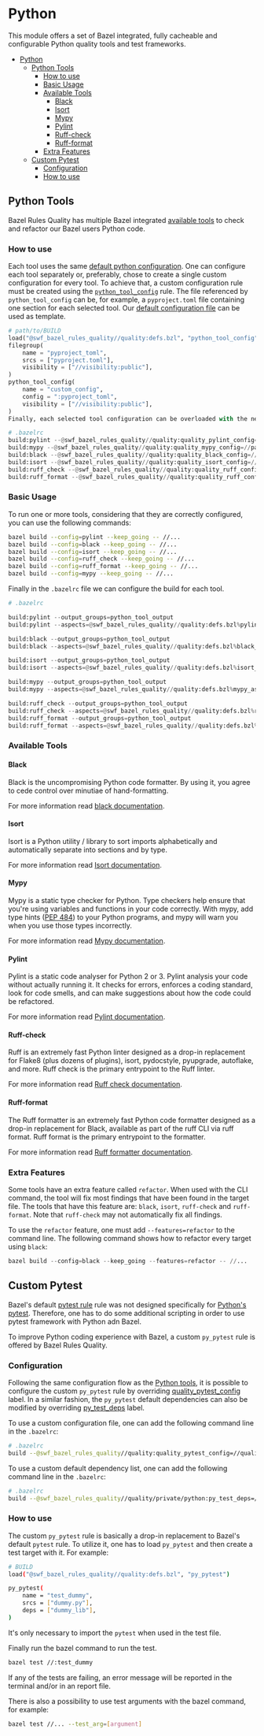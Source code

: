 # Python

This module offers a set of Bazel integrated, fully cacheable and configurable Python quality tools and test frameworks.

- [Python](#python)
  - [Python Tools](#python-tools)
    - [How to use](#how-to-use)
    - [Basic Usage](#basic-usage)
    - [Available Tools](#available-tools)
      - [Black](#black)
      - [Isort](#isort)
      - [Mypy](#mypy)
      - [Pylint](#pylint)
      - [Ruff-check](#ruff-check)
      - [Ruff-format](#ruff-format)
    - [Extra Features](#extra-features)
  - [Custom Pytest](#custom-pytest)
    - [Configuration](#configuration)
    - [How to use](#how-to-use-1)

## Python Tools

Bazel Rules Quality has multiple Bazel integrated [available tools](#available-tools) to check and refactor our Bazel users Python code.

### How to use

Each tool uses the same [default python configuration](quality/BUILD#L58). One can configure each tool separately or, preferably, chose to create a single custom configuration for every tool.
To achieve that, a custom configuration rule must be created using the [`python_tool_config`](quality/defs.bzl#L24) rule. The file referenced by `python_tool_config` can be, for example, a `pyproject.toml` file containing one section for each selected tool. Our [default configuration file](/quality/private/python/support/pyproject.toml) can be used as template.

```py
# path/to/BUILD
load("@swf_bazel_rules_quality//quality:defs.bzl", "python_tool_config")
filegroup(
    name = "pyproject_toml",
    srcs = ["pyproject.toml"],
    visibility = ["//visibility:public"],
)
python_tool_config(
    name = "custom_config",
    config = ":pyproject_toml",
    visibility = ["//visibility:public"],
)
Finally, each selected tool configuration can be overloaded with the newly created custom configuration target.  target overload shortcut can be added to the `.bazelrc` file:

# .bazelrc
build:pylint --@swf_bazel_rules_quality//quality:quality_pylint_config=//path/to:pylint_config
build:mypy --@swf_bazel_rules_quality//quality:quality_mypy_config=//path/to:python_config
build:black --@swf_bazel_rules_quality//quality:quality_black_config=//path/to:python_config
build:isort --@swf_bazel_rules_quality//quality:quality_isort_config=//path/to:python_config
build:ruff_check --@swf_bazel_rules_quality//quality:quality_ruff_config=//path/to:python_config
build:ruff_format --@swf_bazel_rules_quality//quality:quality_ruff_config=//path/to:python_config
```

### Basic Usage

To run one or more tools, considering that they are correctly configured, you can use the following commands:

```bash
bazel build --config=pylint --keep_going -- //...
bazel build --config=black --keep_going -- //...
bazel build --config=isort --keep_going -- //...
bazel build --config=ruff_check --keep_going -- //...
bazel build --config=ruff_format --keep_going -- //...
bazel build --config=mypy --keep_going -- //...
```

Finally in the `.bazelrc` file we can configure the build for each tool.

```py
# .bazelrc

build:pylint --output_groups=python_tool_output
build:pylint --aspects=@swf_bazel_rules_quality//quality:defs.bzl%pylint_aspect

build:black --output_groups=python_tool_output
build:black --aspects=@swf_bazel_rules_quality//quality:defs.bzl%black_aspect

build:isort --output_groups=python_tool_output
build:isort --aspects=@swf_bazel_rules_quality//quality:defs.bzl%isort_aspect

build:mypy --output_groups=python_tool_output
build:mypy --aspects=@swf_bazel_rules_quality//quality:defs.bzl%mypy_aspect

build:ruff_check --output_groups=python_tool_output
build:ruff_check --aspects=@swf_bazel_rules_quality//quality:defs.bzl%ruff_check_aspect
build:ruff_format --output_groups=python_tool_output
build:ruff_format --aspects=@swf_bazel_rules_quality//quality:defs.bzl%ruff_format_aspect
```

### Available Tools

#### Black

Black is the uncompromising Python code formatter. By using it, you agree to cede control over minutiae of hand-formatting.

For more information read [black documentation](https://black.readthedocs.io/en/stable/).

#### Isort

Isort is a Python utility / library to sort imports alphabetically and automatically separate into sections and by type.

For more information read [Isort documentation](https://pycqa.github.io/isort/).

#### Mypy

Mypy is a static type checker for Python. Type checkers help ensure that you're using variables and functions in your code correctly. With mypy, add type hints ([PEP 484](https://www.python.org/dev/peps/pep-0484/)) to your Python programs, and mypy will warn you when you use those types incorrectly.

For more information read [Mypy documentation](https://mypy.readthedocs.io/en/stable/).

#### Pylint

Pylint is a static code analyser for Python 2 or 3. Pylint analysis your code without actually running it. It checks for errors, enforces a coding standard, look for code smells, and can make suggestions about how the code could be refactored.

For more information read [Pylint documentation](https://pylint.readthedocs.io/en/stable/).

#### Ruff-check

Ruff  is an extremely fast Python linter designed as a drop-in replacement for Flake8 (plus dozens of plugins), isort, pydocstyle, pyupgrade, autoflake, and more. Ruff check is the primary entrypoint to the Ruff linter.

For more information read [Ruff check documentation](https://docs.astral.sh/ruff/linter/).

#### Ruff-format

The Ruff formatter is an extremely fast Python code formatter designed as a drop-in replacement for Black, available as part of the ruff CLI via ruff format. Ruff format is the primary entrypoint to the formatter.

For more information read [Ruff formatter documentation](https://docs.astral.sh/ruff/formatter/).

### Extra Features

Some tools have an extra feature called `refactor`. When used with the CLI command, the tool will fix most findings that have been found in the target file. The tools that have this feature are: `black`, `isort`, `ruff-check` and `ruff-format`. Note that `ruff-check` may not automatically fix all findings.

To use the `refactor` feature, one must add `--features=refactor` to the command line. The following command shows how to refactor every target using `black`:

```py
bazel build --config=black --keep_going --features=refactor -- //...
```

## Custom Pytest

Bazel's default [pytest rule](https://bazel.build/reference/be/python#py_test) rule was not designed specifically for [Python's pytest](https://github.com/pytest-dev/pytest). Therefore, one has to do some additional scripting in order to use pytest framework with Python adn Bazel.

To improve Python coding experience with Bazel, a custom `py_pytest` rule is offered by Bazel Rules Quality.

### Configuration

Following the same configuration flow as the [Python tools](#python-tools), it is possible to configure the custom `py_pytest` rule by overriding [quality_pytest_config](/quality/BUILD#L65) label. In a similar fashion, the `py_pytest` default dependencies can also be modified by overriding [py_test_deps](/quality/private/python/BUILD#L30) label.

To use a custom configuration file, one can add the following command line in the `.bazelrc`:

```bash
# .bazelrc
build --@swf_bazel_rules_quality//quality:quality_pytest_config=//quality/private/python/support:awesome_pyproject
```

To use a custom default dependency list, one can add the following command line in the `.bazelrc`:

```bash
# .bazelrc
build --@swf_bazel_rules_quality//quality/private/python:py_test_deps=//:py_custom_test_deps
```

### How to use

The custom `py_pytest` rule is basically a drop-in replacement to Bazel's default `pytest` rule. To utilize it, one has to load `py_pytest` and then create a test target with it. For example:

```bash
# BUILD
load("@swf_bazel_rules_quality//quality:defs.bzl", "py_pytest")

py_pytest(
    name = "test_dummy",
    srcs = ["dummy.py"],
    deps = ["dummy_lib"],
)
```

It's only necessary to import the `pytest` when used in the test file.

Finally run the bazel command to run the test.

```bash
bazel test //:test_dummy
```

If any of the tests are failing, an error message will be reported in the terminal and/or in an report file.

There is also a possibility to use test arguments with the bazel command, for example:

```bash
bazel test //... --test_arg=[argument]
```
